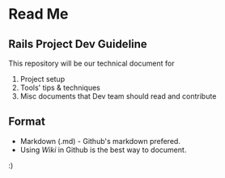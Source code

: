 # Read Me

## Rails Project Dev Guideline
This repository will be our technical document for 

1. Project setup
2. Tools' tips & techniques
3. Misc documents that Dev team should read and contribute

## Format

- Markdown (.md) - Github's markdown prefered.
- Using *Wiki* in Github is the best way to document.

:) 
